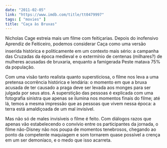 ```yaml
---
date: "2011-02-05"
link: "https://www.imdb.com/title/tt0479997"
tags: [ "movies" ]
title: "Caça às Bruxas"
---
```

Nicholas Cage estreia mais um filme com feitiçarias. Depois do inofensivo Aprendiz de Feiticeiro, podemos considerar Caça como uma versão inserida histórica e politicamente em um contexto mais sério: a campanha das Cruzadas da época medieval e o extermínio de centenas (milhares?) de mulheres acusadas de bruxaria, enquanto a famigerada Peste matava 75% da população.

Com uma visão tanto realista quanto supersticiosa, o filme nos leva a uma pretensa ocorrência histórica e lendária: o momento em que a bruxa acusada de ter causado a praga deve ser levada aos monges para ser julgada por seus atos. A superstição das pessoas é explicada com uma fotografia sinistra que apenas se ilumina nos momentos finais do filme; até lá, temos a mesma impressão que as pessoas que vivem nessa época: a terra está amaldiçoada de um mal invisível.

Mas não só de males invisíveis o filme é feito. Com diálogos razos que apenas vão estabelecendo o convívio entre os participantes da jornada, o filme não-Disney não nos poupa de momentos tenebrosos, chegando ao ponto da competente maquiagem e som tornarem quase possível a crença em um ser demoníaco, e o medo que isso acarreta.
